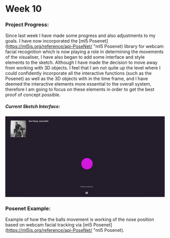 # Week 10 

### Project Progress: 
Since last week I have made some progress and also adjustments to my goals. I have now incorporated the [ml5 Posenet](https://ml5js.org/reference/api-PoseNet/ "ml5 Posenet) library for webcam facial recognition which is now playing a role in determining the movements of the visualiser, I have also began to add some interface and style elements to the sketch. Although I have made the decision to move away from working with 3D objects. I feel that I am not quite up the level where I could confidently incorporate all the interactive functions (such as the Posenet) as well as the 3D objects with in the time frame, and I have deemed the interactive elements more essential to the overall system, therefore I am going to focus on these elements in order to get the best proof of concept possible.

##### Current Sketch Interface:
![](Week10Pr.png)

### Posenet Example:
Example of how the the balls movement is working of the nose position based on webcam facial tracking via [ml5 Posenet](https://ml5js.org/reference/api-PoseNet/ "ml5 Posenet).
